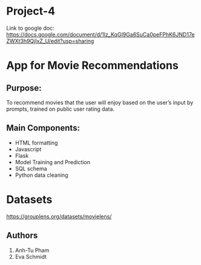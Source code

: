 # Project-4

Link to google doc: https://docs.google.com/document/d/1lz_KqGI9Ga6SuCa0peFPhK6JND17eZWXt3h9QjIxZ_U/edit?usp=sharing

# App for Movie Recommendations

## Purpose: 
To recommend movies that the user will enjoy based on the user’s input by prompts, trained on public user rating data.

## Main Components: 
* HTML formatting
* Javascript
* Flask
* Model Training and Prediction
* SQL schema
* Python data cleaning

# Datasets
https://grouplens.org/datasets/movielens/

## Authors
1. Anh-Tu Pham
2. Eva Schmidt


